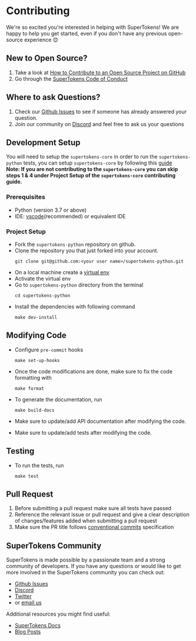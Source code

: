 # Contributing

We're so excited you're interested in helping with SuperTokens! We are happy to help you get started, even if you don't have any previous open-source experience :blush:

## New to Open Source?

1. Take a look at [How to Contribute to an Open Source Project on GitHub](https://egghead.io/courses/how-to-contribute-to-an-open-source-project-on-github)
2. Go through the [SuperTokens Code of Conduct](https://github.com/supertokens/supertokens-python/blob/master/CODE_OF_CONDUCT.md)

## Where to ask Questions?

1. Check our [Github Issues](https://github.com/supertokens/supertokens-python/issues) to see if someone has already answered your question.
2. Join our community on [Discord](https://supertokens.io/discord) and feel free to ask us your questions

## Development Setup

You will need to setup the `supertokens-core` in order to run the `supertokens-python` tests, you can setup `supertokens-core` by following this [guide](https://github.com/supertokens/supertokens-core/blob/master/CONTRIBUTING.md#development-setup)  
**Note: If you are not contributing to the `supertokens-core` you can skip steps 1 & 4 under Project Setup of the `supertokens-core` contributing guide.**

### Prerequisites

-   Python (version 3.7 or above)
-   IDE: [vscode](https://code.visualstudio.com/)(recommended) or equivalent IDE

### Project Setup

- Fork the `supertokens-python` repository on github.
- Clone the repository you that just forked into your account.
    ```
    git clone git@github.com:<your user name>/supertokens-python.git
    ```
- On a local machine create a [virtual env](https://docs.python.org/3/library/venv.html)
- Activate the virtual env
- Go to `supertokens-python` directory from the terminal
    ```
    cd supertokens-python
    ```
- Install the dependencies with following command
   ```
   make dev-install
   ```

## Modifying Code

- Configure `pre-commit` hooks
    ```
    make set-up-hooks
    ```
- Once the code modifications are done, make sure to fix the code formatting with
    ```
    make format 
    ```
- To generate the documentation, run
    ```
    make build-docs
    ```

- Make sure to update/add API documentation after modifying the code.
- Make sure to update/add tests after modifying the code.

## Testing

- To run the tests, run
    ```
    make test
    ```

## Pull Request

1. Before submitting a pull request make sure all tests have passed
2. Reference the relevant issue or pull request and give a clear description of changes/features added when submitting a pull request
3. Make sure the PR title follows [conventional commits](https://www.conventionalcommits.org/en/v1.0.0/) specification

## SuperTokens Community

SuperTokens is made possible by a passionate team and a strong community of developers. If you have any questions or would like to get more involved in the SuperTokens community you can check out:

-   [Github Issues](https://github.com/supertokens/supertokens-python/issues)
-   [Discord](https://supertokens.io/discord)
-   [Twitter](https://twitter.com/supertokensio)
-   or [email us](mailto:team@supertokens.io)

Additional resources you might find useful:

-   [SuperTokens Docs](https://supertokens.io/docs/community/getting-started/installation)
-   [Blog Posts](https://supertokens.io/blog/)
